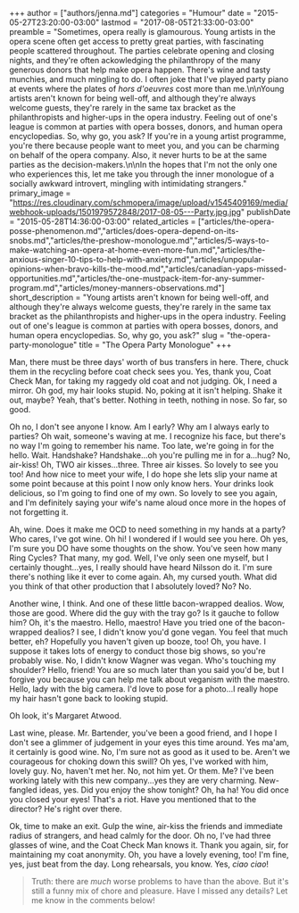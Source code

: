 +++
author = ["authors/jenna.md"]
categories = "Humour"
date = "2015-05-27T23:20:00-03:00"
lastmod = "2017-08-05T21:33:00-03:00"
preamble = "Sometimes, opera really is glamourous. Young artists in the opera scene often get access to pretty great parties, with fascinating people scattered throughout. The parties celebrate opening and closing nights, and they're often ackowledging the philanthropy of the many generous donors that help make opera happen. There's wine and tasty munchies, and much mingling to do. I often joke that I've played party piano at events where the plates of *hors d'oeuvres* cost more than me.\n\nYoung artists aren't known for being well-off, and although they're always welcome guests, they're rarely in the same tax bracket as the philanthropists and higher-ups in the opera industry. Feeling out of one's league is common at parties with opera bosses, donors, and human opera encyclopedias. So, why go, you ask? If you're in a young artist programme, you're there because people want to meet you, and you can be charming on behalf of the opera company. Also, it never hurts to be at the same parties as the decision-makers.\n\nIn the hopes that I'm not the only one who experiences this, let me take you through the inner monologue of a socially awkward introvert, mingling with intimidating strangers."
primary_image = "https://res.cloudinary.com/schmopera/image/upload/v1545409169/media/webhook-uploads/1501979572848/2017-08-05---Party.jpg.jpg"
publishDate = "2015-05-28T14:36:00-03:00"
related_articles = ["articles/the-opera-posse-phenomenon.md","articles/does-opera-depend-on-its-snobs.md","articles/the-preshow-monologue.md","articles/5-ways-to-make-watching-an-opera-at-home-even-more-fun.md","articles/the-anxious-singer-10-tips-to-help-with-anxiety.md","articles/unpopular-opinions-when-bravo-kills-the-mood.md","articles/canadian-yaps-missed-opportunities.md","articles/the-one-mustpack-item-for-any-summer-program.md","articles/money-manners-observations.md"]
short_description = "Young artists aren&#039;t known for being well-off, and although they&#039;re always welcome guests, they&#039;re rarely in the same tax bracket as the philanthropists and higher-ups in the opera industry. Feeling out of one&#039;s league is common at parties with opera bosses, donors, and human opera encyclopedias. So, why go, you ask?"
slug = "the-opera-party-monologue"
title = "The Opera Party Monologue"
+++

Man, there must be three days' worth of bus transfers in here. There, chuck them in the recycling before coat check sees you. Yes, thank you, Coat Check Man, for taking my raggedy old coat and not judging. Ok, I need a mirror. Oh god, my hair looks stupid. No, poking at it isn't helping. Shake it out, maybe? Yeah, that's better. Nothing in teeth, nothing in nose. So far, so good.

Oh no, I don't see anyone I know. Am I early? Why am I always early to parties? Oh wait, someone's waving at me. I recognize his face, but there's no way I'm going to remember his name. Too late, we're going in for the hello. Wait. Handshake? Handshake...oh you're pulling me in for a...hug? No, air-kiss! Oh, TWO air kisses...three. Three air kisses. So lovely to see you too! And how nice to meet your wife, I do hope she lets slip your name at some point because at this point I now only know hers. Your drinks look delicious, so I'm going to find one of my own. So lovely to see you again, and I'm definitely saying your wife's name aloud once more in the hopes of not forgetting it.

Ah, wine. Does it make me OCD to need something in my hands at a party? Who cares, I've got wine. Oh hi! I wondered if I would see you here. Oh yes, I'm sure you DO have some thoughts on the show. You've seen how many Ring Cycles? That many, my god. Well, I've only seen one myself, but I certainly thought...yes, I really should have heard Nilsson do it. I'm sure there's nothing like it ever to come again. Ah, my cursed youth. What did you think of that other production that I absolutely loved? No? No.

Another wine, I think. And one of these little bacon-wrapped dealios. Wow, those are good. Where did the guy with the tray go? Is it gauche to follow him? Oh, it's the maestro. Hello, maestro! Have you tried one of the bacon-wrapped dealios? I see, I didn't know you'd gone vegan. You feel that much better, eh? Hopefully you haven't given up booze, too! Oh, you have. I suppose it takes lots of energy to conduct those big shows, so you're probably wise. No, I didn't know Wagner was vegan. Who's touching my shoulder? Hello, friend! You are so much later than you said you'd be, but I forgive you because you can help me talk about veganism with the maestro. Hello, lady with the big camera. I'd love to pose for a photo...I really hope my hair hasn't gone back to looking stupid.

Oh look, it's Margaret Atwood.

Last wine, please. Mr. Bartender, you've been a good friend, and I hope I don't see a glimmer of judgement in your eyes this time around. Yes ma'am, it certainly is good wine. No, I'm sure not as good as it used to be. Aren't we courageous for choking down this swill? Oh yes, I've worked with him, lovely guy. No, haven't met her. No, not him yet. Or them. Me? I've been working lately with this new company...yes they are very charming. New-fangled ideas, yes. Did you enjoy the show tonight? Oh, ha ha! You did once you closed your eyes! That's a riot. Have you mentioned that to the director? He's right over there.

Ok, time to make an exit. Gulp the wine, air-kiss the friends and immediate radius of strangers, and head calmly for the door. Oh no, I've had three glasses of wine, and the Coat Check Man knows it. Thank you again, sir, for maintaining my coat anonymity. Oh, you have a lovely evening, too! I'm fine, yes, just beat from the day. Long rehearsals, you know. Yes, *ciao ciao*!

> Truth: there are *much* worse problems to have than the above. But it's still a funny mix of chore and pleasure. Have I missed any details? Let me know in the comments below!
